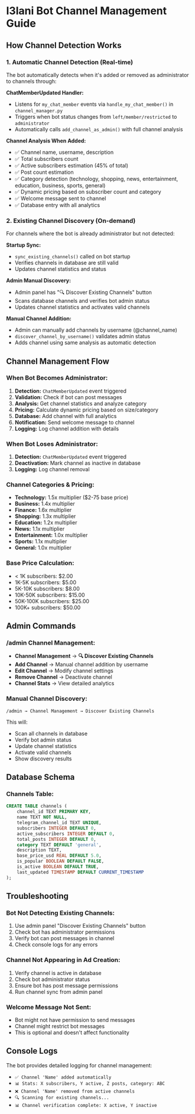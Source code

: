 # I3lani Bot Channel Management Guide

## How Channel Detection Works

### 1. Automatic Channel Detection (Real-time)
The bot automatically detects when it's added or removed as administrator to channels through:

**ChatMemberUpdated Handler:**
- Listens for `my_chat_member` events via `handle_my_chat_member()` in `channel_manager.py`
- Triggers when bot status changes from `left/member/restricted` to `administrator`
- Automatically calls `add_channel_as_admin()` with full channel analysis

**Channel Analysis When Added:**
- ✅ Channel name, username, description
- ✅ Total subscribers count
- ✅ Active subscribers estimation (45% of total)
- ✅ Post count estimation
- ✅ Category detection (technology, shopping, news, entertainment, education, business, sports, general)
- ✅ Dynamic pricing based on subscriber count and category
- ✅ Welcome message sent to channel
- ✅ Database entry with all analytics

### 2. Existing Channel Discovery (On-demand)
For channels where the bot is already administrator but not detected:

**Startup Sync:**
- `sync_existing_channels()` called on bot startup
- Verifies channels in database are still valid
- Updates channel statistics and status

**Admin Manual Discovery:**
- Admin panel has "🔍 Discover Existing Channels" button
- Scans database channels and verifies bot admin status
- Updates channel statistics and activates valid channels

**Manual Channel Addition:**
- Admin can manually add channels by username (@channel_name)
- `discover_channel_by_username()` validates admin status
- Adds channel using same analysis as automatic detection

## Channel Management Flow

### When Bot Becomes Administrator:
1. **Detection:** `ChatMemberUpdated` event triggered
2. **Validation:** Check if bot can post messages
3. **Analysis:** Get channel statistics and analyze category
4. **Pricing:** Calculate dynamic pricing based on size/category
5. **Database:** Add channel with full analytics
6. **Notification:** Send welcome message to channel
7. **Logging:** Log channel addition with details

### When Bot Loses Administrator:
1. **Detection:** `ChatMemberUpdated` event triggered
2. **Deactivation:** Mark channel as inactive in database
3. **Logging:** Log channel removal

### Channel Categories & Pricing:
- **Technology:** 1.5x multiplier ($2-75 base price)
- **Business:** 1.4x multiplier
- **Finance:** 1.6x multiplier
- **Shopping:** 1.3x multiplier
- **Education:** 1.2x multiplier
- **News:** 1.1x multiplier
- **Entertainment:** 1.0x multiplier
- **Sports:** 1.1x multiplier
- **General:** 1.0x multiplier

### Base Price Calculation:
- < 1K subscribers: $2.00
- 1K-5K subscribers: $5.00
- 5K-10K subscribers: $8.00
- 10K-50K subscribers: $15.00
- 50K-100K subscribers: $25.00
- 100K+ subscribers: $50.00

## Admin Commands

### /admin Channel Management:
- **Channel Management** → **🔍 Discover Existing Channels**
- **Add Channel** → Manual channel addition by username
- **Edit Channel** → Modify channel settings
- **Remove Channel** → Deactivate channel
- **Channel Stats** → View detailed analytics

### Manual Channel Discovery:
```
/admin → Channel Management → Discover Existing Channels
```

This will:
- Scan all channels in database
- Verify bot admin status
- Update channel statistics
- Activate valid channels
- Show discovery results

## Database Schema

### Channels Table:
```sql
CREATE TABLE channels (
    channel_id TEXT PRIMARY KEY,
    name TEXT NOT NULL,
    telegram_channel_id TEXT UNIQUE,
    subscribers INTEGER DEFAULT 0,
    active_subscribers INTEGER DEFAULT 0,
    total_posts INTEGER DEFAULT 0,
    category TEXT DEFAULT 'general',
    description TEXT,
    base_price_usd REAL DEFAULT 5.0,
    is_popular BOOLEAN DEFAULT FALSE,
    is_active BOOLEAN DEFAULT TRUE,
    last_updated TIMESTAMP DEFAULT CURRENT_TIMESTAMP
);
```

## Troubleshooting

### Bot Not Detecting Existing Channels:
1. Use admin panel "Discover Existing Channels" button
2. Check bot has administrator permissions
3. Verify bot can post messages in channel
4. Check console logs for any errors

### Channel Not Appearing in Ad Creation:
1. Verify channel is active in database
2. Check bot administrator status
3. Ensure bot has post message permissions
4. Run channel sync from admin panel

### Welcome Message Not Sent:
- Bot might not have permission to send messages
- Channel might restrict bot messages
- This is optional and doesn't affect functionality

## Console Logs

The bot provides detailed logging for channel management:
- `✅ Channel 'Name' added automatically`
- `📊 Stats: X subscribers, Y active, Z posts, category: ABC`
- `❌ Channel 'Name' removed from active channels`
- `🔍 Scanning for existing channels...`
- `📊 Channel verification complete: X active, Y inactive`